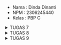   - Nama : Dinda Dinanti
  - NPM : 2306245440
  - Kelas : PBP C

  <details>
    <summary>TUGAS 7</summary>
   
  **TUGAS INDIVIDU 7**

  **1. Jelaskan apa yang dimaksud dengan stateless widget dan stateful widget, dan jelaskan perbedaan dari keduanya**
   - Stateless Widget:
    Stateless Widget adalah widget yang tidak memiliki status (state) yang dapat diubah setelah widget tersebut dibangun. Artinya, setelah widget ini dibuat, segala konfigurasi yang ada di dalamnya bersifat tetap dan   tidak dapat berubah seiring waktu.  Jadi mereka tidak dapat menyimpan atau merubah data internal mereka sendiri. Ketika data atau kondisi aplikasi berubah, kita harus membuat ulang widget stateless dan     menggantinya dengan widget baru. Hal ini mempengaruhi seluruh widget,tidak hanya satu bagian dari widget tersebut. Stateless widget digunakan untuk komponen yang tidak memerlukan perubahan atau pembaruan berdasarkan data atau input tertentu, seperti teks statis atau ikon.
  
  - Stateful Widget:
    Stateful widget adalah widget yang memiliki status (state) yang dapat diubah selama siklus hidupnya. Widget ini memungkinkan perubahan tampilan berdasarkan interaksi pengguna atau data yang diterima.
    Saat data atau kondisi aplikasi berubah, stateful widget dapat memperbarui tampilan mereka tanpa perlu membuat ulang seluruh widget. Hal ini memungkinkan efisiensi yang lebih baik dalam hal pembaruan tampilan.
  Stateful widget digunakan untuk komponen yang perlu merespons perubahan data atau interaksi pengguna, seperti formulir, daftar item yang dapat di-scroll, atau penghitung.

  **2. Sebutkan widget apa saja yang kamu gunakan pada proyek ini dan jelaskan fungsinya**
  
  - Scaffold
    
    Fungsi: Widget dasar untuk struktur visual aplikasi, menyediakan area untuk AppBar, Drawer, BottomNavigationBar, dan Body.
    
    Penggunaan dalam proyek: Scaffold mengatur tampilan utama halaman dengan judul aplikasi dan konten utama.

  - AppBar
    
    Fungsi: Menyediakan bilah aplikasi di bagian atas layar, berisi judul, ikon, dan tindakan.
    
    Penggunaan dalam proyek: Menampilkan judul "Sunrise Mart" dengan teks berwarna hitam dan latar belakang berwarna krem.

  - Container
    
    Fungsi: Widget fleksibel yang mendukung padding, margin, batas, dan warna latar belakang.
    
    Penggunaan dalam proyek: Memberi warna latar belakang pada halaman dan menambahkan padding pada area tertentu.
    
  - Row
    
    Fungsi: Menampilkan widget secara horizontal dalam satu baris.
    
    Penggunaan dalam proyek: Menyusun tiga InfoCard secara sejajar.
    
  - Column
    
    Fungsi: Menampilkan widget secara vertikal dalam kolom.
    
    Penggunaan dalam proyek: Mengatur elemen-elemen seperti judul, InfoCard, dan grid yang berisi ItemCard.
    
  - SizedBox
    
    Fungsi: Memberikan ukuran tetap pada ruang kosong.
    
    Penggunaan dalam proyek: Memberi jarak vertikal antara elemen-elemen.
    
  - GridView
    
    Fungsi: Menampilkan widget dalam grid dua dimensi, ideal untuk daftar item.
    
    Penggunaan dalam proyek: GridView.count digunakan untuk menampilkan ItemCard dalam bentuk grid dengan 3 kolom.
    
  - Card
    
    Fungsi: Memberikan efek elevasi dan tampilan seperti kartu yang menonjol dari latar belakang.
    
    Penggunaan dalam proyek: Menampilkan InfoCard dengan latar belakang berwarna dan efek elevasi.
    
  - InkWell
    
    Fungsi: Widget yang merespons sentuhan dengan efek ripple.
    
    Penggunaan dalam proyek: Di ItemCard, InkWell memberikan respons ketukan pengguna dengan menampilkan SnackBar.
    
  - Material
    
    Fungsi: Menerapkan prinsip desain material pada widget anaknya.
    
    Penggunaan dalam proyek: Material diterapkan pada ItemCard untuk memberikan efek desain material dan menetapkan warna latar belakang.
    
  - Text
    
    Fungsi: Widget untuk menampilkan teks.
    
    Penggunaan dalam proyek: Menampilkan judul, konten, dan nama item di berbagai tempat dalam aplikasi.
    
  - Icon
    
    Fungsi: Widget untuk menampilkan ikon grafis.
    
    Penggunaan dalam proyek: Di ItemCard, Icon menampilkan ikon sesuai nama item.

  **3. Apa fungsi dari setState()? Jelaskan variabel apa saja yang dapat terdampak dengan fungsi tersebut**
  
   Fungsi `setState()`
  `setState()` adalah metode dalam Flutter yang digunakan untuk memberi tahu framework bahwa ada perubahan pada data yang harus diperbarui dalam tampilan antarmuka pengguna. Dengan memanggil `setState()`, Flutter akan menjadwalkan ulang proses rendering widget, sehingga tampilan dapat mencerminkan perubahan data.
  
  Fungsi Utama
  - **Memperbarui UI**: `setState()` memberitahu Flutter bahwa data dalam state widget telah berubah dan UI perlu diperbarui untuk mencerminkan perubahan tersebut.
  - **Mengelola Status**: Fungsi ini digunakan dalam widget yang memiliki status (stateful widget) untuk mengelola dan memperbarui keadaan internal, seperti variabel yang menyimpan informasi yang ditampilkan di UI.
  
  - Variabel yang Terdampak
  Ketika `setState()` dipanggil, variabel yang dideklarasikan dalam kelas yang mengimplementasikan `State` akan terdampak, terutama yang dideklarasikan sebagai variabel instance. Contoh variabel yang mungkin terpengaruh:
  
  1. **Variabel Instance**: Variabel yang dideklarasikan dalam kelas `State`, menyimpan informasi yang ditampilkan di UI.
     ```dart
     int counter = 0;
  
     void incrementCounter() {
       setState(() {
         counter++; // Mengubah nilai counter
       });
     }
     
  **4. Jelaskan perbedaan antara const dengan final**
  
   -  `final`
        - **Inisialisasi Sekali**: Variabel yang dideklarasikan dengan `final` hanya dapat diinisialisasi satu kali. Setelah diberikan nilai, nilai tersebut tidak dapat diubah.
        - **Waktu Inisialisasi**: Nilai dari variabel `final` dapat ditentukan pada saat runtime, memungkinkan nilai tersebut bergantung pada hasil perhitungan atau input pengguna.
        - **Contoh**:
          ```dart
          final String name = 'Dinda'; // Dapat diinisialisasi
          // name = 'Siti'; // Ini akan menyebabkan error karena name tidak bisa diubah
        
          final currentTime = DateTime.now(); // Dapat diinisialisasi dengan nilai runtime```

  -  `const`
        - **Inisialisasi Konstan**: Variabel yang dideklarasikan dengan `const` hanya dapat diinisialisasi satu kali, tetapi nilainya harus diketahui pada saat kompilasi.
        - **Waktu Inisialisasi**: Nilai dari `const` adalah konstan dan tidak dapat diubah, menjadikannya lebih ketat dibandingkan dengan `final`.
        
        - **Contoh**:
          ```dart
          const int age = 20; // Harus diketahui pada saat kompilasi
          // age = 21; // Ini akan menyebabkan error karena age tidak bisa diubah
          
          const List<String> fruits = ['Apple', 'Banana']; // List konstan

 **5. Jelaskan bagaimana cara kamu mengimplementasikan checklist-checklist di atas**

  ### 1. Membuat Proyek Baru
  - Buat proyek baru bernama **sunrise_mart** dengan perintah:
    ```
    flutter create sunrise_mart
  - Masuk ke direktori proyek dengan:
     ```
     cd sunrise_mart
  - Jalankan proyek pertama kali dengan:
     ```
    flutter run
  - Jalankan proyek tersebut di aplikasi Google Chrome dengan perintah:
    ```
    flutter run -d chrome

  ## 2. Menambahkan File `menu.dart`
  - Buat file baru yang bernama **menu.dart** di dalam folder **lib**.
  - Pindahkan kode untuk halaman utama (**MyHomePage**) dari **main.dart** ke dalam **menu.dart**.
  - Tambahkan import berikut di bagian atas **main.dart**:
    ```
    import 'package:sunrise_mart/menu.dart';

  ## 3. Membuat Tombol “Lihat Daftar Produk", "Tambah Produk", dan "Logout” dengan Ikon dan Teks

  - Tombol "Lihat Daftar Produk", "Tambah Produk", dan "Logout" dibuat sebagai bagian dari halaman utama aplikasi (MyHomePage).
  - Masing-masing tombol disusun dalam bentuk kartu (card) pada GridView agar terlihat rapi dalam tata letak grid.
  - Untuk mendefinisikan tombol-tombol ini, saya menggunakan kelas ItemHomepage, yang menyimpan data nama tombol, ikon, dan warna.

  ## 4. Mengimplementasikan Warna-Warna yang Berbeda untuk Setiap Tombol

- Pada daftar **items** di dalam **MyHomePage**, setiap item memiliki warna yang berbeda untuk membedakan tombol. Berikut kodenya:
    ```
    final List<ItemHomepage> items = [
      ItemHomepage("Lihat Daftar Produk", Icons.local_florist, Colors.orangeAccent.shade100),
      ItemHomepage("Tambah Produk", Icons.add_business, Colors.red.shade900),
      ItemHomepage("Logout", Icons.logout, Colors.lime.shade900),
    ];
- Warna dari masing-masing tombol ini diambil dari item.color dan diterapkan pada latar belakang tombol di dalam ItemCard.

  ## 5. Memunculkan Snackbar dengan Pesan Tertentu Saat Tombol Ditekan

- Setiap tombol di dalam **ItemCard** memiliki metode **onTap** yang memicu **SnackBar** untuk menampilkan pesan.
- Pesan pada **SnackBar** disesuaikan dengan tombol yang ditekan. Misalnya, saat tombol **"Lihat Daftar Produk"** ditekan, pesan yang muncul adalah:
  ```
  onTap: () {
    ScaffoldMessenger.of(context)
      ..hideCurrentSnackBar()
      ..showSnackBar(
        SnackBar(content: Text("Kamu telah menekan tombol ${item.name}!"))
      );
  },
  
</details>

<details>
  <summary>TUGAS 8</summary>
   
  **TUGAS INDIVIDU 8**

## 1. Apa kegunaan const di Flutter? Jelaskan apa keuntungan ketika menggunakan const pada kode Flutter. Kapan sebaiknya kita menggunakan const, dan kapan sebaiknya tidak digunakan?
   
  `const` adalah keyword yang digunakan untuk mendefinisikan objek yang **immutable (tidak dapat diubah)** dan dihitung pada **waktu kompilasi**. Objek yang diberi tanda `const` hanya akan dibuat sekali dan tidak akan berubah selama waktu eksekusi aplikasi. Ini memberikan keuntungan dalam hal optimasi performa dan penggunaan memori.

## Keuntungan Menggunakan `const` di Flutter

### 1. **Optimasi Performa**
   - Menggunakan `const` memungkinkan Flutter untuk **menghindari pembuatan ulang widget** yang sudah ada, sehingga meningkatkan kecepatan aplikasi.
   - Objek yang diberi `const` hanya dibuat satu kali, dan Flutter akan menggunakan instance yang sama setiap kali objek tersebut dibutuhkan.

### 2. **Penghematan Memori**
   - Objek yang dibuat dengan `const` hanya akan ada **satu instance** yang digunakan berulang kali. Ini mengurangi **penggunaan memori** karena Flutter tidak perlu membuat objek baru setiap kali widget dirender.

### 3. **Stabilitas Kode**
   - Kode yang menggunakan `const` lebih **terprediksi** dan lebih sedikit **bug** karena objek yang didefinisikan dengan `const` tidak berubah selama runtime aplikasi.

## Kapan Menggunakan `const`?
1. **Widget yang Tidak Berubah**
   
   Gunakan `const` untuk widget yang tidak akan berubah selama runtime, seperti `Text`, `Icon`, atau widget dengan nilai yang tetap.
      ```dart
      const Text('Hello World');
   
2. **Nilai Konstanta**

    Gunakan `const` untuk nilai yang tetap dan tidak berubah, seperti warna, ukuran, atau teks yang bersifat tetap.
    ```dart
    const Color backgroundColor = Color(0xFFFFF8E1);


3. **Widget Tree yang Stabil**
   
   Gunakan const dalam widget tree yang besar namun tidak memiliki perubahan nilai, untuk meningkatkan performa rendering.
      ```dart
      return const Scaffold(
        appBar: AppBar(
          title: Text('My App'),
        ),
      );

## Kapan Tidak Menggunakan `const`?
1. **Nilai atau State yang Berubah**
Jangan gunakan const pada widget yang bergantung pada nilai yang dapat berubah saat runtime, seperti input pengguna, data yang diambil dari API, atau nilai yang sering berubah.

2. **Pada StatefulWidget**
   Hindari penggunaan const pada widget yang menggunakan StatefulWidget, karena widget tersebut bergantung pada state yang bisa berubah sesuai dengan interaksi pengguna.
      ```dart
          class MyCounter extends StatefulWidget {
            @override
            _MyCounterState createState() => _MyCounterState();
          }

## 2. Jelaskan dan bandingkan penggunaan Column dan Row pada Flutter. Berikan contoh implementasi dari masing-masing layout widget ini!

### 1. **`Column`**
   - **Arah Layout**: Vertikal (atas ke bawah).
   - **Penggunaan**: Digunakan untuk menata widget secara vertikal.
   - **Keuntungan**: Cocok untuk menyusun widget seperti form, daftar, atau elemen-elemen yang saling bertumpuk secara vertikal.
   - **Kekurangan**: Memiliki batasan tinggi (overflow) jika ukuran widget lebih besar dari ruang yang tersedia.

### 2. **`Row`**
   - **Arah Layout**: Horizontal (kiri ke kanan).
   - **Penggunaan**: Digunakan untuk menata widget secara horizontal.
   - **Keuntungan**: Cocok untuk menata elemen seperti tombol atau gambar yang saling berdampingan secara horizontal.
   - **Kekurangan**: Memiliki batasan lebar (overflow) jika ukuran widget lebih besar dari ruang yang tersedia.


## Kapan Menggunakan `Column` dan `Row`?
- **Gunakan `Column`** ketika ingin widget tampil secara vertikal, seperti pada form input atau daftar elemen.
- **Gunakan `Row`** ketika ingin widget tampil secara horizontal, seperti tombol yang diletakkan berdampingan atau gambar yang saling bersebelahan.

## 3. Sebutkan apa saja elemen input yang kamu gunakan pada halaman form yang kamu buat pada tugas kali ini. Apakah terdapat elemen input Flutter lain yang tidak kamu gunakan pada tugas ini? Jelaskan!

Saya menggunakan beberapa elemen input Flutter untuk mengumpulkan informasi produk, yaitu:

- TextFormField untuk Nama: Untuk memasukkan nama produk.
- TextFormField untuk Harga: Untuk memasukkan harga produk dalam format angka.
- TextFormField untuk Deskripsi: Untuk memasukkan deskripsi produk.
- TextFormField untuk Stock: Untuk memasukkan informasi tentang stockproduk.

Selain itu, ada beberapa elemen input Flutter lainnya yang tidak digunakan dalam formulir ini, yaitu:

- DropdownButtonFormField: Untuk memilih nilai dari daftar dropdown.
- CheckboxListTile: Untuk pilihan ya/tidak menggunakan kotak centang.
- RadioListTile: Untuk memilih satu opsi dari beberapa pilihan.
- SwitchListTile: Untuk memilih antara dua status menggunakan toggle switch.
- Slider: Untuk memilih nilai dalam rentang tertentu.
- Date & Time Pickers: Untuk memilih tanggal dan waktu.

## 4. Bagaimana cara kamu mengatur tema (theme) dalam aplikasi Flutter agar aplikasi yang dibuat konsisten? Apakah kamu mengimplementasikan tema pada aplikasi yang kamu buat?

Untuk memastikan konsistensi tema dalam aplikasi Flutter, kita dapat mendefinisikan tema di dalam widget MaterialApp melalui properti theme. Tema yang ditentukan di sini akan diterapkan secara otomatis pada semua widget yang mendukung theming, sehingga menghasilkan tampilan yang seragam di seluruh aplikasi. Dengan menggunakan Theme.of(context), kita dapat mengakses berbagai properti tema yang telah ditetapkan, seperti warna, font, dan gaya lainnya, yang kemudian dapat digunakan pada berbagai widget sesuai kebutuhan.

## 5. Bagaimana cara kamu menangani navigasi dalam aplikasi dengan banyak halaman pada Flutter?

- Navigasi Dasar dengan Navigator.push dan Navigator.pop
Metode ini digunakan untuk navigasi sederhana, seperti berpindah ke halaman baru dan kembali ke halaman sebelumnya. Navigator.push menambahkan halaman baru ke dalam stack navigasi, sementara Navigator.pop mengeluarkan halaman paling atas dari stack, yang memungkinkan pengguna untuk kembali ke halaman sebelumnya.

- Named Routes
Dengan named routes, kita dapat menetapkan nama tertentu untuk setiap rute aplikasi. Ini memungkinkan kita untuk menggunakan nama rute saat melakukan navigasi antarhalaman, yang membuat navigasi lebih rapi dan terstruktur, terutama pada aplikasi dengan banyak halaman.

- Mendefinisikan Routes di dalam MaterialApp
Pada widget MaterialApp, kita bisa mendefinisikan semua rute aplikasi melalui properti routes. Dengan cara ini, setiap halaman memiliki nama yang unik, dan kita dapat menggunakan Navigator.pushNamed untuk menavigasi ke halaman tertentu. Pendekatan ini membantu menjaga navigasi aplikasi tetap terorganisir.

- Nested Navigators
Untuk aplikasi yang lebih kompleks, seperti aplikasi dengan beberapa level navigasi (misalnya, menggunakan tab atau drawer), kita dapat menggunakan nested navigators. Dengan navigasi bertingkat, setiap bagian aplikasi memiliki stack navigasinya sendiri, memungkinkan pengguna untuk berpindah antarhalaman dalam satu bagian tanpa mempengaruhi stack navigasi utama.

## Berikut implementasi dalam pembuatan  Flutter Navigation, Layouts, Forms, and Input Elements

**1. Menambahkan Drawer Menu Untuk Navigasi**
  - Membuat direktori baru bernama widgets di subdirektori lib/.
  - Kemudian, membuat berkas dengan nama left_drawer.dart
  - Tambahkan impor untuk halaman-halaman yang ingin dimasukkan navigasinya ke dalam Drawer Menu
  - Memasukkan routing untuk halaman-halaman yang diimpor Navigator.pop(context); // Menutup drawer Navigator.push( context, MaterialPageRoute( builder: (context) => const ProductEntryFormPage(), ), );
  - Menghias drawer dengan memasukkan drawer header di TODO: Bagian drawer header
  - Memasukka drawer ke halaman yang diinginkan // Masukkan drawer sebagai parameter nilai drawer dari widget Scaffold drawer: const LeftDrawer(),
    
**2. Menambahkan Form dan Elemen Input**
  - Membuat berkas baru pada direktori lib dengan nama productentry_form.dart
  - Menambahkan kerangka dasar untuk membuat halaman form entri
  - Ubah widget Placeholder
  - Membuat struktur dasar halaman form dengan material design ( Siap untuk menampung form fields yang bisa di-scroll, sudah memiliki styling dasar (warna primary untuk app bar dan teks putih), siap untuk ditambahkan drawer)
  - Membuat variabel baru bernama _formKey dengan nilai GlobalKey(); lalu tambahkan _formKey tersebut ke dalam atribut key milik widget Form. Atribut key akan berfungsi sebagai handler dari form state, validasi form, dan penyimpanan form.
  - Mengisi widget Form dengan field. Membuat beberapa variabel untuk menyimpan input dari masing-masing field yang akan dibuat.
  - Membuat form field untuk masing masing field/variable (berisi validasi beserta UI/UX)
  - Buatlah tombol sebagai child selanjutnya dari Column. Bungkus tombol ke dalam widget Padding dan Align. Tombol belum untuk menyimpan data ke database (hanya untuk memunculkan pop-up)
    
**3. Memunculkan Data**
  - Menambahkan fungsi showDialog() pada bagian onPressed() dari potongan kode yang sebelumnya ditambahkan. Lalu memunculkan widget AlertDialog pada fungsi tersebut.
    
**4. Menambahkan Fitur Navigasi pada Tombol​**
  - Buat agar kode yang terletak pada atribut onTap dari InkWell dapat melakukan navigasi ke route lain

</details>

<details>
  <summary>TUGAS 9</summary>
   
  **TUGAS INDIVIDU 9**

### 1. Jelaskan mengapa kita perlu membuat model untuk melakukan pengambilan ataupun pengiriman data JSON? Apakah akan terjadi error jika kita tidak membuat model terlebih dahulu?
Membuat model untuk pengambilan atau pengiriman data JSON sangat penting karena:
- **Memberikan Struktur Data**: Model memetakan data JSON ke dalam objek aplikasi yang jelas.
- **Memastikan Format Data**: Memastikan data JSON sesuai dengan struktur yang diharapkan.
- **Memudahkan Validasi dan Debugging**: Meminimalkan risiko error dengan tipe data eksplisit.
- **Meningkatkan Keandalan dan Pemeliharaan**: Kode lebih mudah dipahami dan dikelola.

Tanpa model, kita masih bisa menggunakan `Map` atau `List`, namun kode akan sulit dipahami, rentan terhadap error runtime, dan konsistensinya kurang terjamin.

---

### 2. Jelaskan fungsi dari library http yang sudah kamu implementasikan pada tugas ini 
Library `http` di Flutter digunakan untuk:
- **Mengelola Protokol HTTP**: Memungkinkan aplikasi untuk melakukan permintaan seperti `GET`, `POST`, `PUT`, dan `DELETE`.
- **Komunikasi dengan Server**: Memfasilitasi pengiriman dan penerimaan data dari server.
  
Dalam konteks tugas ini, library `http` digunakan untuk menghubungkan aplikasi Flutter dengan server Django, baik untuk mengambil data maupun mengirim data seperti input formulir.

---

### 3. Jelaskan fungsi dari CookieRequest dan jelaskan mengapa instance CookieRequest perlu untuk dibagikan ke semua komponen di aplikasi Flutter.
`CookieRequest` adalah kelas yang mengelola:
- **Autentikasi Berbasis Cookie**: Memastikan sesi pengguna tetap aktif.
- **Pengelolaan Sesi**: Menyimpan cookie untuk login, logout, dan permintaan lainnya.
- **Kemudahan Akses Global**: Dibagikan melalui `Provider`, memungkinkan semua komponen aplikasi Flutter mengakses sesi pengguna.

Hal ini memastikan operasi autentikasi dan komunikasi dengan server berjalan konsisten di seluruh aplikasi.

---

### 4. Jelaskan mekanisme pengiriman data mulai dari input hingga dapat ditampilkan pada Flutter. 
1. **Input Data**: Pengguna mengisi formulir (misalnya, detail menu: URL gambar, nama, harga, status, deskripsi).
2. **Validasi Data**: Data diverifikasi di sisi aplikasi sebelum dikirim.
3. **Pengiriman ke Server**: Menggunakan HTTP POST melalui `http` atau `pbp_django_auth`, data dikirim dalam format JSON melalui `CookieRequest`.
4. **Pemrosesan oleh Server**: Data diterima oleh Django, diproses, dan disimpan dalam database.
5. **Respons ke Flutter**: Server mengirimkan respons JSON (status dan data).
6. **Tampilkan di UI**: Flutter memproses respons dan memperbarui tampilan, seperti daftar menu yang diperbarui.

---

### 5. Jelaskan mekanisme autentikasi dari login, register, hingga logout. Mulai dari input data akun pada Flutter ke Django hingga selesainya proses autentikasi oleh Django dan tampilnya menu pada Flutter.
#### a. Login
- **Input Data**: Pengguna memasukkan username dan password.
- **Permintaan Verifikasi**: Flutter mengirimkan data ke endpoint Django.
- **Verifikasi Berhasil**: Server mengembalikan cookie sesi yang disimpan di Flutter melalui `CookieRequest`.
  
#### b. Register
- **Input Data**: Pengguna mengisi formulir pendaftaran.
- **Pembuatan Akun Baru**: Data dikirim ke server Django untuk dibuatkan akun.
- **Akun Baru Tersimpan**: Jika valid, akun disimpan di database.

#### c. Logout
- **Permintaan Logout**: Flutter mengirimkan permintaan untuk mengakhiri sesi.
- **Penghapusan Cookie**: Server menghapus cookie sesi, dan status login di Flutter juga dihapus.

---

### 6. Implementasi Checklist Secara Step-by-Step
1. **Membuat Model**:
   - Identifikasi data yang akan dipetakan (misalnya, menu).
   - Buat kelas Dart untuk merepresentasikan data JSON.
   - Tambahkan metode `fromJson` dan `toJson` untuk konversi.

2. **Mengimplementasikan Library `http`**:
   - Tambahkan dependensi `http` di `pubspec.yaml`.
   - Buat fungsi untuk melakukan permintaan HTTP seperti `GET` dan `POST`.
   - Gunakan endpoint Django sebagai tujuan.

3. **Menambahkan `CookieRequest`**:
   - Implementasikan `CookieRequest` untuk mengelola cookie.
   - Integrasikan `CookieRequest` dengan fitur login dan logout.

4. **Mekanisme Pengiriman Data**:
   - Buat form di Flutter untuk menerima input pengguna.
   - Validasi data sebelum mengirim ke server.
   - Kirim data melalui `http` atau `CookieRequest`.

5. **Autentikasi**:
   - Tambahkan logika autentikasi di server Django.
   - Implementasikan UI login dan register di Flutter.
   - Integrasikan dengan Django menggunakan cookie untuk menjaga sesi.

6. **Debugging dan Testing**:
   - Tes setiap langkah menggunakan data dummy.
   - Verifikasi respons server untuk memastikan alur kerja.

7. **Integrasi dengan UI**:
   - Pastikan data yang diterima dari server tampil di UI aplikasi Flutter.
   - Tambahkan error handling untuk memastikan pengalaman pengguna yang baik.



